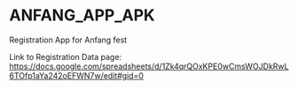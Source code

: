 # ANFANG_APP_APK
Registration App for Anfang fest 

Link to Registration Data page:
https://docs.google.com/spreadsheets/d/1Zk4qrQOxKPE0wCmsWOJDkRwL6TOfp1aYa242oEFWN7w/edit#gid=0
